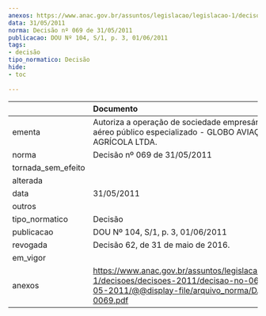 ```yaml
---
anexos: https://www.anac.gov.br/assuntos/legislacao/legislacao-1/decisoes/decisoes-2011/decisao-no-069-de-31-05-2011/@@display-file/arquivo_norma/DA2011-0069.pdf
data: 31/05/2011
norma: Decisão nº 069 de 31/05/2011
publicacao: DOU Nº 104, S/1, p. 3, 01/06/2011
tags:
- decisão
tipo_normatico: Decisão
hide: 
- toc 
 
---
```


|                    | Documento                                                                                                                                                 |
|:-------------------|:----------------------------------------------------------------------------------------------------------------------------------------------------------|
| ementa             | Autoriza a operação de sociedade empresária de serviço aéreo público especializado - GLOBO AVIAÇÃO AGRÍCOLA LTDA.                                         |
| norma              | Decisão nº 069 de 31/05/2011                                                                                                                              |
| tornada_sem_efeito |                                                                                                                                                           |
| alterada           |                                                                                                                                                           |
| data               | 31/05/2011                                                                                                                                                |
| outros             |                                                                                                                                                           |
| tipo_normatico     | Decisão                                                                                                                                                   |
| publicacao         | DOU Nº 104, S/1, p. 3, 01/06/2011                                                                                                                         |
| revogada           | Decisão 62, de 31 de maio de 2016.                                                                                                                        |
| em_vigor           |                                                                                                                                                           |
| anexos             | https://www.anac.gov.br/assuntos/legislacao/legislacao-1/decisoes/decisoes-2011/decisao-no-069-de-31-05-2011/@@display-file/arquivo_norma/DA2011-0069.pdf |